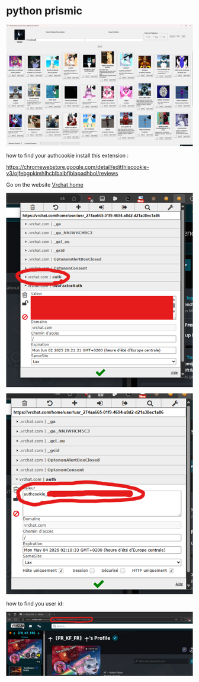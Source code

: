 # python prismic

![alt text](image.png)
 
how to find your authcookie install this extension :

https://chromewebstore.google.com/detail/editthiscookie-v3/ojfebgpkimhlhcblbalbfjblapadhbol/reviews


 Go on the website [Vrchat home](https://vrchat.com/home)

![alt text](image-3.png)

![alt text](image-4.png)


how to find you user id:

![alt text](image-1.png)
